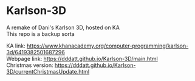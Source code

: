 # Karlson-3D
A remake of Dani's Karlson 3D, hosted on KA<br>
This repo is a backup sorta

KA link: https://www.khanacademy.org/computer-programming/karlson-3d/6419382501687296<br>
Webpage link: https://dddatt.github.io/Karlson-3D/main.html<br>
Christmas version: https://dddatt.github.io/Karlson-3D/currentChristmasUpdate.html
